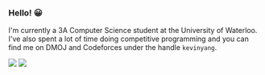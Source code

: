 ### Hello! 😀

I'm currently a 3A Computer Science student at the University of Waterloo. I've also spent a lot of time doing competitive programming and you can find me on DMOJ and Codeforces under the handle `kevinyang`.
  
<a href="https://dmoj.ca/user/kevinyang"><img src="http://onlogn.ca/badges/dmoj/kevinyang"></a>
<a href="https://codeforces.com/profile/kevinyang"><img src="http://onlogn.ca/badges/codeforces/kevinyang"></a>
